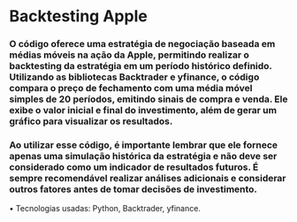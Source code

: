 # Backtesting Apple

### O código oferece uma estratégia de negociação baseada em médias móveis na ação da Apple, permitindo realizar o backtesting da estratégia em um período histórico definido. Utilizando as bibliotecas Backtrader e yfinance, o código compara o preço de fechamento com uma média móvel simples de 20 períodos, emitindo sinais de compra e venda. Ele exibe o valor inicial e final do investimento, além de gerar um gráfico para visualizar os resultados.

### Ao utilizar esse código, é importante lembrar que ele fornece apenas uma simulação histórica da estratégia e não deve ser considerado como um indicador de resultados futuros. É sempre recomendável realizar análises adicionais e considerar outros fatores antes de tomar decisões de investimento.

• Tecnologias usadas: Python, Backtrader, yfinance.
